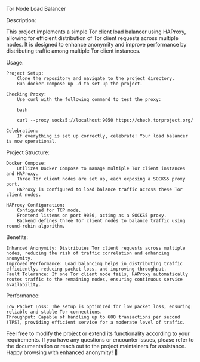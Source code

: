 Tor Node Load Balancer

Description:

This project implements a simple Tor client load balancer using HAProxy, allowing for efficient distribution of Tor client requests across multiple nodes. It is designed to enhance anonymity and improve performance by distributing traffic among multiple Tor client instances.

Usage:

    Project Setup:
        Clone the repository and navigate to the project directory.
        Run docker-compose up -d to set up the project.

    Checking Proxy:
        Use curl with the following command to test the proxy:

        bash

        curl --proxy socks5://localhost:9050 https://check.torproject.org/

    Celebration:
        If everything is set up correctly, celebrate! Your load balancer is now operational.

Project Structure:

    Docker Compose:
        Utilizes Docker Compose to manage multiple Tor client instances and HAProxy.
        Three Tor client nodes are set up, each exposing a SOCKS5 proxy port.
        HAProxy is configured to load balance traffic across these Tor client nodes.

    HAProxy Configuration:
        Configured for TCP mode.
        Frontend listens on port 9050, acting as a SOCKS5 proxy.
        Backend defines three Tor client nodes to balance traffic using round-robin algorithm.

Benefits:

    Enhanced Anonymity: Distributes Tor client requests across multiple nodes, reducing the risk of traffic correlation and enhancing anonymity.
    Improved Performance: Load balancing helps in distributing traffic efficiently, reducing packet loss, and improving throughput.
    Fault Tolerance: If one Tor client node fails, HAProxy automatically routes traffic to the remaining nodes, ensuring continuous service availability.

Performance:

    Low Packet Loss: The setup is optimized for low packet loss, ensuring reliable and stable Tor connections.
    Throughput: Capable of handling up to 600 transactions per second (TPS), providing efficient service for a moderate level of traffic.

Feel free to modify the project or extend its functionality according to your requirements. If you have any questions or encounter issues, please refer to the documentation or reach out to the project maintainers for assistance. Happy browsing with enhanced anonymity! 🎉
